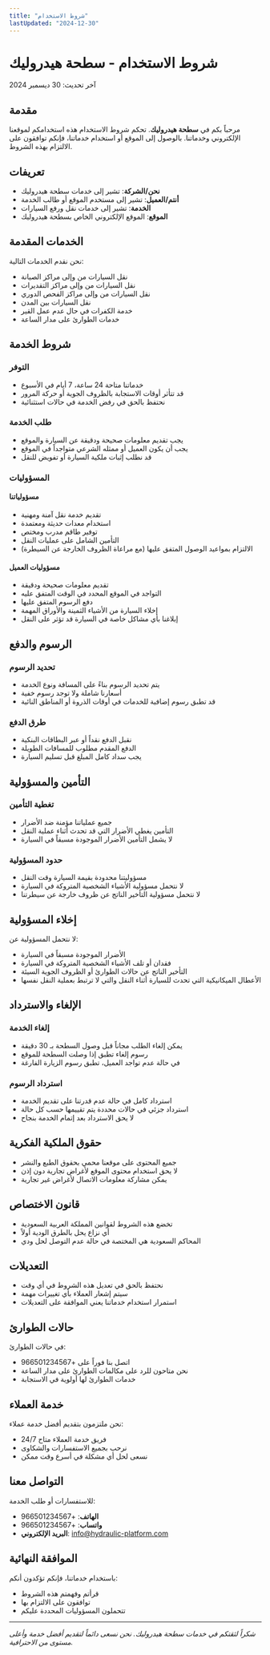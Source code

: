 ```yaml
---
title: "شروط الاستخدام"
lastUpdated: "2024-12-30"
---
```


# شروط الاستخدام - سطحة هيدروليك

آخر تحديث: 30 ديسمبر 2024

## مقدمة

مرحباً بكم في **سطحة هيدروليك**. تحكم شروط الاستخدام هذه استخدامكم لموقعنا الإلكتروني وخدماتنا. بالوصول إلى الموقع أو استخدام خدماتنا، فإنكم توافقون على الالتزام بهذه الشروط.

## تعريفات

- **نحن/الشركة**: تشير إلى خدمات سطحة هيدروليك
- **أنتم/العميل**: تشير إلى مستخدم الموقع أو طالب الخدمة
- **الخدمة**: تشير إلى خدمات نقل ورفع السيارات
- **الموقع**: الموقع الإلكتروني الخاص بسطحة هيدروليك

## الخدمات المقدمة

نحن نقدم الخدمات التالية:
- نقل السيارات من وإلى مراكز الصيانة
- نقل السيارات من وإلى مراكز التقديرات
- نقل السيارات من وإلى مراكز الفحص الدوري
- نقل السيارات بين المدن
- خدمة الكفرات في حال عدم عمل القير
- خدمات الطوارئ على مدار الساعة

## شروط الخدمة

### التوفر
- خدماتنا متاحة 24 ساعة، 7 أيام في الأسبوع
- قد تتأثر أوقات الاستجابة بالظروف الجوية أو حركة المرور
- نحتفظ بالحق في رفض الخدمة في حالات استثنائية

### طلب الخدمة
- يجب تقديم معلومات صحيحة ودقيقة عن السيارة والموقع
- يجب أن يكون العميل أو ممثله الشرعي متواجداً في الموقع
- قد نطلب إثبات ملكية السيارة أو تفويض للنقل

### المسؤوليات

#### مسؤولياتنا
- تقديم خدمة نقل آمنة ومهنية
- استخدام معدات حديثة ومعتمدة
- توفير طاقم مدرب ومختص
- التأمين الشامل على عمليات النقل
- الالتزام بمواعيد الوصول المتفق عليها (مع مراعاة الظروف الخارجة عن السيطرة)

#### مسؤوليات العميل
- تقديم معلومات صحيحة ودقيقة
- التواجد في الموقع المحدد في الوقت المتفق عليه
- دفع الرسوم المتفق عليها
- إخلاء السيارة من الأشياء الثمينة والأوراق المهمة
- إبلاغنا بأي مشاكل خاصة في السيارة قد تؤثر على النقل

## الرسوم والدفع

### تحديد الرسوم
- يتم تحديد الرسوم بناءً على المسافة ونوع الخدمة
- أسعارنا شاملة ولا توجد رسوم خفية
- قد تطبق رسوم إضافية للخدمات في أوقات الذروة أو المناطق النائية

### طرق الدفع
- نقبل الدفع نقداً أو عبر البطاقات البنكية
- الدفع المقدم مطلوب للمسافات الطويلة
- يجب سداد كامل المبلغ قبل تسليم السيارة

## التأمين والمسؤولية

### تغطية التأمين
- جميع عملياتنا مؤمنة ضد الأضرار
- التأمين يغطي الأضرار التي قد تحدث أثناء عملية النقل
- لا يشمل التأمين الأضرار الموجودة مسبقاً في السيارة

### حدود المسؤولية
- مسؤوليتنا محدودة بقيمة السيارة وقت النقل
- لا نتحمل مسؤولية الأشياء الشخصية المتروكة في السيارة
- لا نتحمل مسؤولية التأخير الناتج عن ظروف خارجة عن سيطرتنا

## إخلاء المسؤولية

لا نتحمل المسؤولية عن:
- الأضرار الموجودة مسبقاً في السيارة
- فقدان أو تلف الأشياء الشخصية المتروكة في السيارة
- التأخير الناتج عن حالات الطوارئ أو الظروف الجوية السيئة
- الأعطال الميكانيكية التي تحدث للسيارة أثناء النقل والتي لا ترتبط بعملية النقل نفسها

## الإلغاء والاسترداد

### إلغاء الخدمة
- يمكن إلغاء الطلب مجاناً قبل وصول السطحة بـ 30 دقيقة
- رسوم إلغاء تطبق إذا وصلت السطحة للموقع
- في حالة عدم تواجد العميل، تطبق رسوم الزيارة الفارغة

### استرداد الرسوم
- استرداد كامل في حالة عدم قدرتنا على تقديم الخدمة
- استرداد جزئي في حالات محددة يتم تقييمها حسب كل حالة
- لا يحق الاسترداد بعد إتمام الخدمة بنجاح

## حقوق الملكية الفكرية

- جميع المحتوى على موقعنا محمي بحقوق الطبع والنشر
- لا يحق استخدام محتوى الموقع لأغراض تجارية دون إذن
- يمكن مشاركة معلومات الاتصال لأغراض غير تجارية

## قانون الاختصاص

- تخضع هذه الشروط لقوانين المملكة العربية السعودية
- أي نزاع يحل بالطرق الودية أولاً
- المحاكم السعودية هي المختصة في حالة عدم التوصل لحل ودي

## التعديلات

- نحتفظ بالحق في تعديل هذه الشروط في أي وقت
- سيتم إشعار العملاء بأي تغييرات مهمة
- استمرار استخدام خدماتنا يعني الموافقة على التعديلات

## حالات الطوارئ

في حالات الطوارئ:
- اتصل بنا فوراً على +966501234567
- نحن متاحون للرد على مكالمات الطوارئ على مدار الساعة
- خدمات الطوارئ لها أولوية في الاستجابة

## خدمة العملاء

نحن ملتزمون بتقديم أفضل خدمة عملاء:
- فريق خدمة العملاء متاح 24/7
- نرحب بجميع الاستفسارات والشكاوى
- نسعى لحل أي مشكلة في أسرع وقت ممكن

## التواصل معنا

للاستفسارات أو طلب الخدمة:
- **الهاتف**: +966501234567
- **واتساب**: +966501234567
- **البريد الإلكتروني**: info@hydraulic-platform.com

## الموافقة النهائية

باستخدام خدماتنا، فإنكم تؤكدون أنكم:
- قرأتم وفهمتم هذه الشروط
- توافقون على الالتزام بها
- تتحملون المسؤوليات المحددة عليكم

---

*شكراً لثقتكم في خدمات سطحة هيدروليك. نحن نسعى دائماً لتقديم أفضل خدمة وأعلى مستوى من الاحترافية.*
